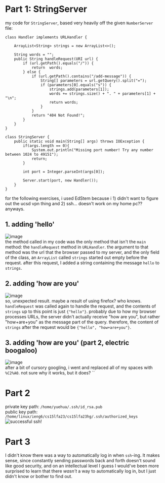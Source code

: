 # Part 1: StringServer
my code for `StringServer`, based very heavily off the given `NumberServer` file:
```
class Handler implements URLHandler {
    
    ArrayList<String> strings = new ArrayList<>();

    String words = "";
    public String handleRequest(URI url) {
        if (url.getPath().equals("/")) {
            return  words;
        } else {
            if (url.getPath().contains("/add-message")) {
                String[] parameters = url.getQuery().split("=");
                if (parameters[0].equals("s")) {
                    strings.add(parameters[1]);
                    words += strings.size() + ". " + parameters[1] + "\n";
                    return words;
                }
            }
            return "404 Not Found!";
        }
    }
}

class StringServer {
    public static void main(String[] args) throws IOException {
        if(args.length == 0){
            System.out.println("Missing port number! Try any number between 1024 to 49151");
            return;
        }

        int port = Integer.parseInt(args[0]);

        Server.start(port, new Handler());
    }
}
```
for the following exercises, i used EdStem because i 1) didn't want to figure out the ucsd vpn thing and 2) ssh... doesn't work on my home pc?? anyways.
## 1. adding 'hello'
![image](https://github.com/yue-hua-x/cse15l-lab-reports/assets/146787492/f83946ac-5ce2-4b74-a707-de8c81626c23)\
the method called in my code was the only method that isn't the `main` method: the `handleRequest` method in `URLHandler`. the argument to that method was the url that the browser passed to my server, and the only field of the class, an `ArrayList` called `strings` started out empty before the request. after this request, I added a string containing the message `hello` to `strings`.

## 2. adding 'how are you'
![image](https://github.com/yue-hua-x/cse15l-lab-reports/assets/146787492/b97aa651-b8f2-4a93-8fd8-eae0b341c071)\
so, unexpected result. maybe a result of using firefox? who knows. `handleRequest` was called again to handle the request, and the contents of `strings` up to this point is just `{"hello"}`. probably due to how my browser processes URLs, the server didn't actually receive "how are you", but rather "how+are+you" as the message part of the query. therefore, the content of `strings` after the request would be `{"hello", "how+are+you"}`.

## 3. adding 'how are you' (part 2, electric boogaloo)
![image](https://github.com/yue-hua-x/cse15l-lab-reports/assets/146787492/3f5f0173-08e8-4931-9d56-70d39b78aba8)\
after a bit of cursory googling, i went and replaced all of my spaces with `%C2%A0`. not sure why it works, but it does?
``
# Part 2
private key path: `/home/yuehua/.ssh/id_rsa.pub`\
public key path: `/home/linux/ieng6/cs15lfa23/cs15lfa23hg/.ssh/authorized_keys`\
![successful ssh!](https://github.com/yue-hua-x/cse15l-lab-reports/assets/146787492/61f6c2a0-b7bb-4809-a265-bf24d40f3bc0)
# Part 3
I didn't know there was a way to automatically log in when `ssh`-ing. It makes sense, since constantly sending passwords back and forth doesn't sound like good security, and on an intellectual level I guess I would've been more surprised to learn that there *wasn't* a way to automatically log in, but I just didn't know or bother to find out.
